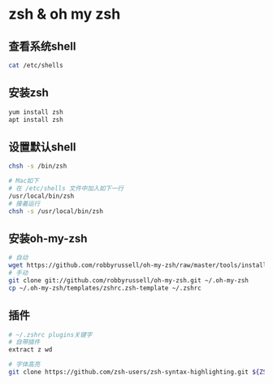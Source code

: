 # zsh & oh my zsh

## 查看系统shell

```zsh
cat /etc/shells
```

## 安装zsh

```zsh
yum install zsh
apt install zsh
```

## 设置默认shell

```zsh
chsh -s /bin/zsh

# Mac如下
# 在 /etc/shells 文件中加入如下一行
/usr/local/bin/zsh
# 接着运行
chsh -s /usr/local/bin/zsh
```

## 安装oh-my-zsh

```zsh
# 自动
wget https://github.com/robbyrussell/oh-my-zsh/raw/master/tools/install.sh -O - | sh
# 手动
git clone git://github.com/robbyrussell/oh-my-zsh.git ~/.oh-my-zsh
cp ~/.oh-my-zsh/templates/zshrc.zsh-template ~/.zshrc
```

## 插件

```zsh
# ~/.zshrc plugins关键字
# 自带插件
extract z wd

# 字体高亮
git clone https://github.com/zsh-users/zsh-syntax-highlighting.git ${ZSH_CUSTOM:-~/.oh-my-zsh/custom}/plugins/zsh-syntax-highlighting


```

